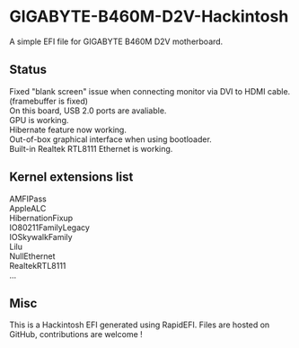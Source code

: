 # GIGABYTE-B460M-D2V-Hackintosh
A simple EFI file for GIGABYTE B460M D2V motherboard.
## Status ##
Fixed "blank screen" issue when connecting monitor via DVI to HDMI cable.(framebuffer is fixed) </br>
On this board, USB 2.0 ports are avaliable. </br>
GPU is working. </br>
Hibernate feature now working. </br>
Out-of-box graphical interface when using bootloader. </br>
Built-in Realtek RTL8111 Ethernet is working. </br>
## Kernel extensions list ##
AMFIPass </br>
AppleALC </br>
HibernationFixup </br>
IO80211FamilyLegacy </br>
IOSkywalkFamily </br>
Lilu </br>
NullEthernet </br>
RealtekRTL8111 </br>
...
## Misc ##
This is a Hackintosh EFI generated using RapidEFI. Files are hosted on GitHub, contributions are welcome !
